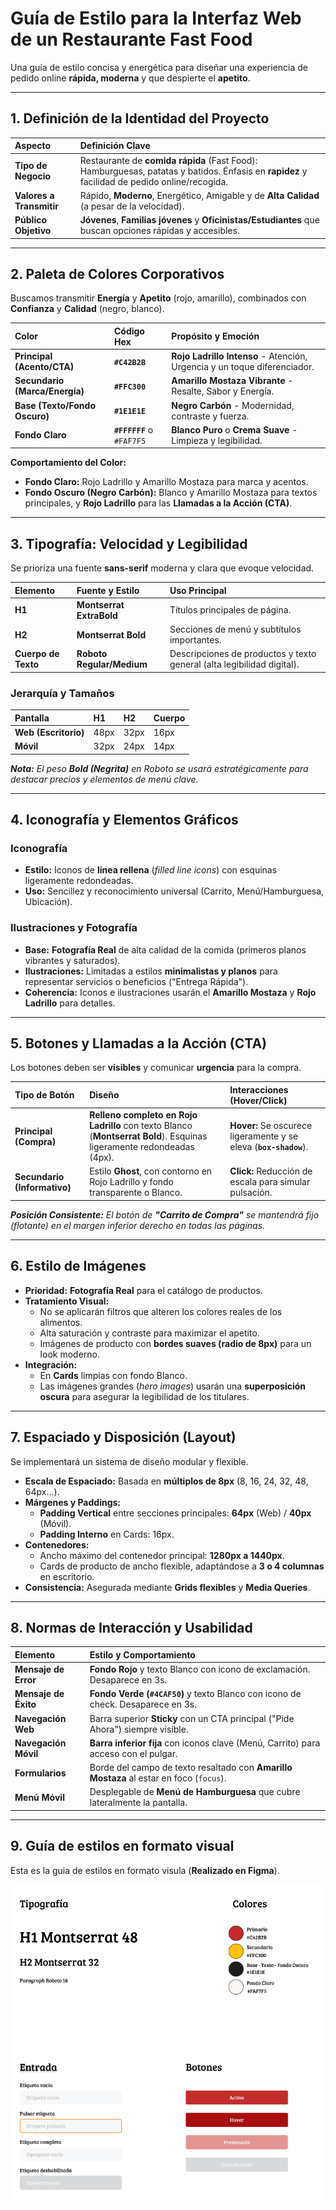 # Guía de Estilo para la Interfaz Web de un Restaurante Fast Food

Una guía de estilo concisa y energética para diseñar una experiencia de pedido online **rápida, moderna** y que despierte el **apetito**.

---

## 1. Definición de la Identidad del Proyecto

| Aspecto | Definición Clave |
| :--- | :--- |
| **Tipo de Negocio** | Restaurante de **comida rápida** (Fast Food): Hamburguesas, patatas y batidos. Énfasis en **rapidez** y facilidad de pedido online/recogida. |
| **Valores a Transmitir** | Rápido, **Moderno**, Energético, Amigable y de **Alta Calidad** (a pesar de la velocidad). |
| **Público Objetivo** | **Jóvenes**, **Familias jóvenes** y **Oficinistas/Estudiantes** que buscan opciones rápidas y accesibles. |

---

## 2. Paleta de Colores Corporativos

Buscamos transmitir **Energía** y **Apetito** (rojo, amarillo), combinados con **Confianza** y **Calidad** (negro, blanco).

| Color | Código Hex | Propósito y Emoción |
| :--- | :--- | :--- |
| **Principal (Acento/CTA)** | **`#C42B2B`** | **Rojo Ladrillo Intenso** - Atención, Urgencia y un toque diferenciador. |
| **Secundario (Marca/Energía)** | **`#FFC300`** | **Amarillo Mostaza Vibrante** - Resalte, Sabor y Energía. |
| **Base (Texto/Fondo Oscuro)** | **`#1E1E1E`** | **Negro Carbón** - Modernidad, contraste y fuerza. |
| **Fondo Claro** | **`#FFFFFF`** o `#FAF7F5` | **Blanco Puro** o **Crema Suave** - Limpieza y legibilidad. |

**Comportamiento del Color:**
* **Fondo Claro:** Rojo Ladrillo y Amarillo Mostaza para marca y acentos.
* **Fondo Oscuro (Negro Carbón):** Blanco y Amarillo Mostaza para textos principales, y **Rojo Ladrillo** para las **Llamadas a la Acción (CTA)**.

---

## 3. Tipografía: Velocidad y Legibilidad

Se prioriza una fuente **sans-serif** moderna y clara que evoque velocidad.

| Elemento | Fuente y Estilo | Uso Principal |
| :--- | :--- | :--- |
| **H1** | **Montserrat ExtraBold** | Títulos principales de página. |
| **H2** | **Montserrat Bold** | Secciones de menú y subtítulos importantes. |
| **Cuerpo de Texto** | **Roboto Regular/Medium** | Descripciones de productos y texto general (alta legibilidad digital). |

### Jerarquía y Tamaños

| Pantalla | H1 | H2 | Cuerpo |
| :--- | :--- | :--- | :--- |
| **Web (Escritorio)** | 48px | 32px | 16px |
| **Móvil** | 32px | 24px | 14px |

***Nota:*** *El peso **Bold (Negrita)** en Roboto se usará estratégicamente para destacar precios y elementos de menú clave.*

---

## 4. Iconografía y Elementos Gráficos

### Iconografía
* **Estilo:** Iconos de **línea rellena** (*filled line icons*) con esquinas ligeramente redondeadas.
* **Uso:** Sencillez y reconocimiento universal (Carrito, Menú/Hamburguesa, Ubicación).

### Ilustraciones y Fotografía
* **Base:** **Fotografía Real** de alta calidad de la comida (primeros planos vibrantes y saturados).
* **Ilustraciones:** Limitadas a estilos **minimalistas y planos** para representar servicios o beneficios ("Entrega Rápida").
* **Coherencia:** Iconos e ilustraciones usarán el **Amarillo Mostaza** y **Rojo Ladrillo** para detalles.

---

## 5. Botones y Llamadas a la Acción (CTA)

Los botones deben ser **visibles** y comunicar **urgencia** para la compra.

| Tipo de Botón | Diseño | Interacciones (Hover/Click) |
| :--- | :--- | :--- |
| **Principal (Compra)** | **Relleno completo en Rojo Ladrillo** con texto Blanco (**Montserrat Bold**). Esquinas ligeramente redondeadas (4px). | **Hover:** Se oscurece ligeramente y se eleva (**`box-shadow`**). |
| **Secundario (Informativo)** | Estilo **Ghost**, con contorno en Rojo Ladrillo y fondo transparente o Blanco. | **Click:** Reducción de escala para simular pulsación. |

***Posición Consistente:*** *El botón de **"Carrito de Compra"** se mantendrá fijo (flotante) en el margen inferior derecho en todas las páginas.*

---

## 6. Estilo de Imágenes

* **Prioridad:** **Fotografía Real** para el catálogo de productos.
* **Tratamiento Visual:**
    * No se aplicarán filtros que alteren los colores reales de los alimentos.
    * Alta saturación y contraste para maximizar el apetito.
    * Imágenes de producto con **bordes suaves (radio de 8px)** para un look moderno.
* **Integración:**
    * En **Cards** limpias con fondo Blanco.
    * Las imágenes grandes (*hero images*) usarán una **superposición oscura** para asegurar la legibilidad de los titulares.

---

## 7. Espaciado y Disposición (Layout)

Se implementará un sistema de diseño modular y flexible.

* **Escala de Espaciado:** Basada en **múltiplos de 8px** (8, 16, 24, 32, 48, 64px...).
* **Márgenes y Paddings:**
    * **Padding Vertical** entre secciones principales: **64px** (Web) / **40px** (Móvil).
    * **Padding Interno** en Cards: 16px.
* **Contenedores:**
    * Ancho máximo del contenedor principal: **1280px a 1440px**.
    * Cards de producto de ancho flexible, adaptándose a **3 o 4 columnas** en escritorio.
* **Consistencia:** Asegurada mediante **Grids flexibles** y **Media Queries**.

---

## 8. Normas de Interacción y Usabilidad

| Elemento | Estilo y Comportamiento |
| :--- | :--- |
| **Mensaje de Error** | **Fondo Rojo** y texto Blanco con icono de exclamación. Desaparece en 3s. |
| **Mensaje de Éxito** | **Fondo Verde (`#4CAF50`)** y texto Blanco con icono de check. Desaparece en 3s. |
| **Navegación Web** | Barra superior **Sticky** con un CTA principal ("Pide Ahora") siempre visible. |
| **Navegación Móvil** | **Barra inferior fija** con iconos clave (Menú, Carrito) para acceso con el pulgar. |
| **Formularios** | Borde del campo de texto resaltado con **Amarillo Mostaza** al estar en foco (`focus`). |
| **Menú Móvil** | Desplegable de **Menú de Hamburguesa** que cubre lateralmente la pantalla. |

---

## 9. Guía de estilos en formato visual

Esta es la guia de estilos en formato visula (**Realizado en Figma**).

**![Guia estilos en Figma](guia-estilos.png)**
